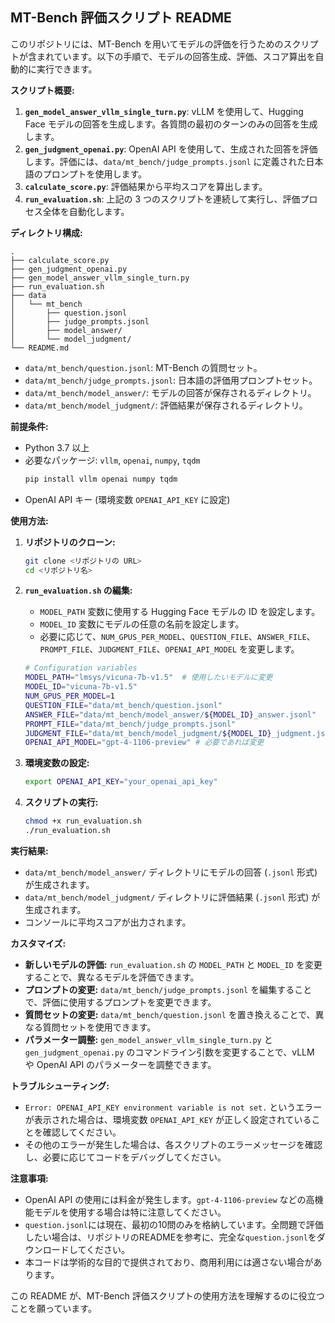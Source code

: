 ## MT-Bench 評価スクリプト README

このリポジトリには、MT-Bench を用いてモデルの評価を行うためのスクリプトが含まれています。以下の手順で、モデルの回答生成、評価、スコア算出を自動的に実行できます。

**スクリプト概要:**

1.  **`gen_model_answer_vllm_single_turn.py`**: vLLM を使用して、Hugging Face モデルの回答を生成します。各質問の最初のターンのみの回答を生成します。
2.  **`gen_judgment_openai.py`**: OpenAI API を使用して、生成された回答を評価します。評価には、`data/mt_bench/judge_prompts.jsonl` に定義された日本語のプロンプトを使用します。
3.  **`calculate_score.py`**: 評価結果から平均スコアを算出します。
4.  **`run_evaluation.sh`**: 上記の 3 つのスクリプトを連続して実行し、評価プロセス全体を自動化します。

**ディレクトリ構成:**

```
.
├── calculate_score.py
├── gen_judgment_openai.py
├── gen_model_answer_vllm_single_turn.py
├── run_evaluation.sh
├── data
│   └── mt_bench
│       ├── question.jsonl
│       ├── judge_prompts.jsonl
│       ├── model_answer/
│       └── model_judgment/
└── README.md
```

*   `data/mt_bench/question.jsonl`: MT-Bench の質問セット。
*   `data/mt_bench/judge_prompts.jsonl`: 日本語の評価用プロンプトセット。
*   `data/mt_bench/model_answer/`: モデルの回答が保存されるディレクトリ。
*   `data/mt_bench/model_judgment/`: 評価結果が保存されるディレクトリ。

**前提条件:**

*   Python 3.7 以上
*   必要なパッケージ: `vllm`, `openai`, `numpy`, `tqdm`
    ```bash
    pip install vllm openai numpy tqdm
    ```
*   OpenAI API キー (環境変数 `OPENAI_API_KEY` に設定)

**使用方法:**

1.  **リポジトリのクローン:**
    ```bash
    git clone <リポジトリの URL>
    cd <リポジトリ名>
    ```

2.  **`run_evaluation.sh` の編集:**
    *   `MODEL_PATH` 変数に使用する Hugging Face モデルの ID を設定します。
    *   `MODEL_ID` 変数にモデルの任意の名前を設定します。
    *   必要に応じて、`NUM_GPUS_PER_MODEL`、`QUESTION_FILE`、`ANSWER_FILE`、`PROMPT_FILE`、`JUDGMENT_FILE`、`OPENAI_API_MODEL` を変更します。

    ```bash
    # Configuration variables
    MODEL_PATH="lmsys/vicuna-7b-v1.5"  # 使用したいモデルに変更
    MODEL_ID="vicuna-7b-v1.5"
    NUM_GPUS_PER_MODEL=1
    QUESTION_FILE="data/mt_bench/question.jsonl"
    ANSWER_FILE="data/mt_bench/model_answer/${MODEL_ID}_answer.jsonl"
    PROMPT_FILE="data/mt_bench/judge_prompts.jsonl"
    JUDGMENT_FILE="data/mt_bench/model_judgment/${MODEL_ID}_judgment.jsonl"
    OPENAI_API_MODEL="gpt-4-1106-preview" # 必要であれば変更
    ```

3.  **環境変数の設定:**
    ```bash
    export OPENAI_API_KEY="your_openai_api_key"
    ```

4.  **スクリプトの実行:**
    ```bash
    chmod +x run_evaluation.sh
    ./run_evaluation.sh
    ```

**実行結果:**

*   `data/mt_bench/model_answer/` ディレクトリにモデルの回答 (`.jsonl` 形式) が生成されます。
*   `data/mt_bench/model_judgment/` ディレクトリに評価結果 (`.jsonl` 形式) が生成されます。
*   コンソールに平均スコアが出力されます。

**カスタマイズ:**

*   **新しいモデルの評価:** `run_evaluation.sh` の `MODEL_PATH` と `MODEL_ID` を変更することで、異なるモデルを評価できます。
*   **プロンプトの変更:** `data/mt_bench/judge_prompts.jsonl` を編集することで、評価に使用するプロンプトを変更できます。
*   **質問セットの変更:** `data/mt_bench/question.jsonl` を置き換えることで、異なる質問セットを使用できます。
*   **パラメーター調整:** `gen_model_answer_vllm_single_turn.py` と `gen_judgment_openai.py` のコマンドライン引数を変更することで、vLLM や OpenAI API のパラメーターを調整できます。

**トラブルシューティング:**

*   `Error: OPENAI_API_KEY environment variable is not set.` というエラーが表示された場合は、環境変数 `OPENAI_API_KEY` が正しく設定されていることを確認してください。
*   その他のエラーが発生した場合は、各スクリプトのエラーメッセージを確認し、必要に応じてコードをデバッグしてください。

**注意事項:**

*   OpenAI API の使用には料金が発生します。`gpt-4-1106-preview` などの高機能モデルを使用する場合は特に注意してください。
*   `question.jsonl`には現在、最初の10問のみを格納しています。全問題で評価したい場合は、リポジトリのREADMEを参考に、完全な`question.jsonl`をダウンロードしてください。
*   本コードは学術的な目的で提供されており、商用利用には適さない場合があります。

この README が、MT-Bench 評価スクリプトの使用方法を理解するのに役立つことを願っています。
